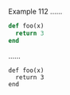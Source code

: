 Example 112
......

```ruby
def foo(x)
  return 3
end
```

......

<pre><code class="language-ruby">def foo(x)
  return 3
end
</code></pre>

